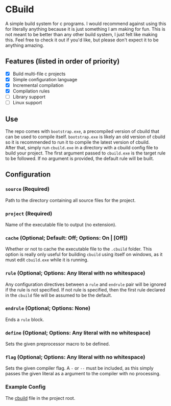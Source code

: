 # CBuild
A simple build system for c programs. I would recommend against using this for 
literally anything because it is just something I am making for fun. This is 
not meant to be better than any other build system, I just felt like making 
this. Feel free to check it out if you'd like, but please don't expect it 
to be anything amazing.

## Features (listed in order of priority)
- [x] Build multi-file c projects
- [x] Simple configuration language
- [x] Incremental compilation
- [x] Compilation rules
- [ ] Library support
- [ ] Linux support

## Use
The repo comes with `bootstrap.exe`, a precompiled version of cbuild that can 
be used to compile itself. `bootstrap.exe` is likely an old version of cbuild 
so it is recommended to run it to compile the latest version of cbuild.  
After that, simply run `cbuild.exe` in a directory with a cbuild config file to 
build your project. The first argument passed to `cbuild.exe` is the target rule 
to be followed. If no argument is provided, the default rule will be built.

## Configuration  

### `source` (Required)
Path to the directory containing all source files for the project.  

### `project` (Required)
Name of the executable file to output (no extension).  

### `cache` (Optional; Default: Off; Options: On | \[Off\])
Whether or not to cache the executable file to the `.cbuild` folder. This option 
is really only useful for building `cbuild` using itself on windows, as it must 
edit `cbuild.exe` while it is running.

### `rule` (Optional; Options: Any literal with no whitespace)
Any configuration directives between a `rule` and `endrule` pair will be ignored 
if the rule is not specified. If not rule is specified, then the first rule 
declared in the `cbuild` file will be assumed to be the default.

### `endrule` (Optional; Options: None)
Ends a `rule` block.

### `define` (Optional; Options: Any literal with no whitespace)
Sets the given preprocessor macro to be defined.

### `flag` (Optional; Options: Any literal with no whitespace)
Sets the given compiler flag. A `-` or `--` must be included, as this simply passes 
the given literal as a argument to the compiler with no processing.

### Example Config
The [cbuild](cbuild) file in the project root.

